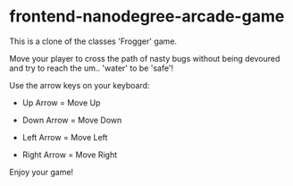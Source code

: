 frontend-nanodegree-arcade-game
===============================

This is a clone of the classes 'Frogger' game.

Move your player to cross the path of nasty bugs without being devoured and try to reach the um.. 'water' to be 'safe'!

Use the arrow keys on your keyboard:

* Up Arrow = Move Up

* Down Arrow = Move Down

* Left Arrow = Move Left

* Right Arrow = Move Right

Enjoy your game!

